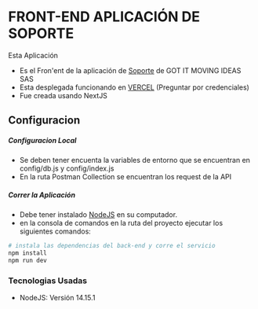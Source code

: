 # FRONT-END APLICACIÓN DE SOPORTE

Esta Aplicación

 - Es el Fron'ent de la aplicación de [Soporte](https://soporte-gotit.vercel.app/login) de GOT IT MOVING IDEAS SAS
 - Esta desplegada funcionando en [VERCEL](https://vercel.com/login) (Preguntar por credenciales)
 - Fue creada usando NextJS


## Configuracion

##### Configuracion Local

 - Se deben tener encuenta la variables de entorno que se encuentran en config/db.js y config/index.js
 - En la ruta Postman Collection se encuentran los request de la API

##### Correr la Aplicación

 - Debe tener instalado [NodeJS](https://nodejs.org/es/download/) en su computador.
 - en la consola de comandos en la ruta del proyecto ejecutar los siguientes comandos:
 
```bash
# instala las dependencias del back-end y corre el servicio
npm install
npm run dev

```

### Tecnologias Usadas

 - NodeJS: Versión 14.15.1
 
